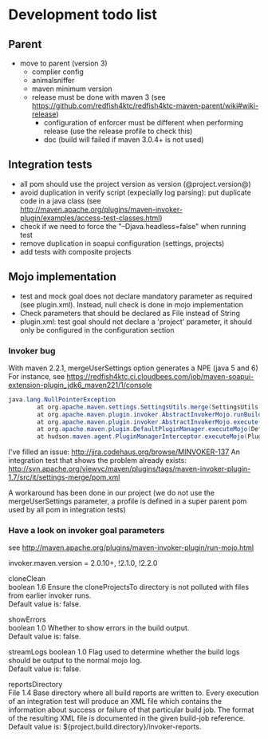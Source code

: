 # Development todo list #

## Parent ##
- move to parent (version 3)
  - complier config
  - animalsniffer
  - maven minimum version
  - release must be done with maven 3 (see https://github.com/redfish4ktc/redfish4ktc-maven-parent/wiki#wiki-release)
     - configuration of enforcer must be different when performing release (use the release profile to check this)
     - doc (build will failed if maven 3.0.4+ is not used)


## Integration tests ##
  - all pom should use the project version as version (@project.version@)
  - avoid duplication in verify script (expecially log parsing): put duplicate code in a java class (see  
http://maven.apache.org/plugins/maven-invoker-plugin/examples/access-test-classes.html)
  - check if we need to force the "–Djava.headless=false" when running test
  - remove duplication in soapui configuration (settings, projects)
  - add tests with composite projects

## Mojo implementation ##
  - test and mock goal does not declare mandatory parameter as required (see plugin.xml). Instead, null check is done in mojo implementation
  - Check parameters that should be declared as File instead of String
  - plugin.xml: test goal should not declare a 'project' parameter, it should only be configured in the configuration section



### Invoker bug ###

With maven 2.2.1, mergeUserSettings option generates a NPE (java 5 and 6)  
For instance, see  https://redfish4ktc.ci.cloudbees.com/job/maven-soapui-extension-plugin_jdk6_maven221/1/console

```java
java.lang.NullPointerException
        at org.apache.maven.settings.SettingsUtils.merge(SettingsUtils.java:110)
        at org.apache.maven.plugin.invoker.AbstractInvokerMojo.runBuilds(AbstractInvokerMojo.java:1035)
        at org.apache.maven.plugin.invoker.AbstractInvokerMojo.execute(AbstractInvokerMojo.java:670)
        at org.apache.maven.plugin.DefaultPluginManager.executeMojo(DefaultPluginManager.java:490)
        at hudson.maven.agent.PluginManagerInterceptor.executeMojo(PluginManagerInterceptor.java:182)
```

I've filled an issue: http://jira.codehaus.org/browse/MINVOKER-137
An integration test that shows the problem already exists:  
http://svn.apache.org/viewvc/maven/plugins/tags/maven-invoker-plugin-1.7/src/it/settings-merge/pom.xml

A workaround has been done in our project (we do not use the mergeUserSettings parameter, a profile is defined in a super parent pom used by all pom in integration tests)



### Have a look on invoker goal parameters ###
see http://maven.apache.org/plugins/maven-invoker-plugin/run-mojo.html


invoker.maven.version = 2.0.10+, !2.1.0, !2.2.0

cloneClean  
boolean	1.6	Ensure the cloneProjectsTo directory is not polluted with files from earlier invoker runs.  
Default value is: false.

showErrors  
boolean	1.0	Whether to show errors in the build output.  
Default value is: false.  

streamLogs
boolean	1.0	Flag used to determine whether the build logs should be output to the normal mojo log.  
Default value is: false.

reportsDirectory  
File	1.4	Base directory where all build reports are written to. Every execution of an integration test will produce an XML file which contains the information about success or failure of that particular build job. The format of the resulting XML file is documented in the given build-job reference.  
Default value is: ${project.build.directory}/invoker-reports.


